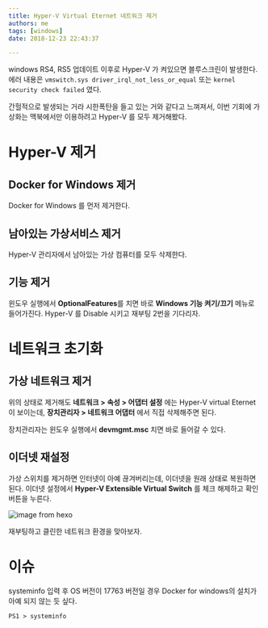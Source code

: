 ```yaml
---
title: Hyper-V Virtual Eternet 네트워크 제거
authors: me
tags: [windows]
date: 2018-12-23 22:43:37

---
```


windows RS4, RS5 업데이트 이후로 Hyper-V 가 켜있으면 블루스크린이 발생한다.
에러 내용은 `vmswitch.sys driver_irql_not_less_or_equal` 또는 `kernel security check failed` 였다.

간헐적으로 발생되는 거라 시한폭탄을 들고 있는 거와 같다고 느껴져서,
이번 기회에 가상화는 맥북에서만 이용하려고 Hyper-V 를 모두 제거해봤다.

# Hyper-V 제거

## Docker for Windows 제거

Docker for Windows 를 먼저 제거한다.

## 남아있는 가상서비스 제거

Hyper-V 관리자에서 남아있는 가상 컴퓨터를 모두 삭제한다.

## 기능 제거

윈도우 실행에서 **OptionalFeatures**를 치면 바로 **Windows 기능 켜기/끄기** 메뉴로 들어가진다.
Hyper-V 를 Disable 시키고 재부팅 2번을 기다리자.

# 네트워크 초기화

## 가상 네트워크 제거

위의 상태로 제거해도 **네트워크 > 속성 > 어댑터 설정** 에는 Hyper-V virtual Eternet 이 보이는데,
**장치관리자 > 네트워크 어댑터** 에서 직접 삭제해주면 된다.

장치관리자는 윈도우 실행에서 **devmgmt.msc** 치면 바로 들어갈 수 있다.

## 이더넷 재설정

가상 스위치를 제거하면 인터넷이 아예 끊겨버리는데, 이더넷을 원래 상태로 복원하면 된다.
이더넷 설정에서 **Hyper-V Extensible Virtual Switch** 를 체크 해제하고 확인 버튼을 누른다.

![image from hexo](https://i.imgur.com/WgGtGF2.png)

재부팅하고 클린한 네트워크 환경을 맞아보자.

# 이슈

systeminfo 입력 후 OS 버전이 17763 버전일 경우 Docker for windows의 설치가 아예 되지 않는 듯 싶다.

```ps
PS1 > systeminfo
```
